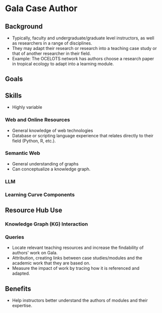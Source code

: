 # Gala Case Author

## Background

- Typically, faculty and undergraduate/graduate level instructors, as well as researchers in a range of disciplines.
- They may adapt their research or research into a teaching case study or that of another researcher in their field.
- Example: The OCELOTS network has authors choose a research paper in tropical ecology to adapt into a learning module.

## Goals

## Skills

- Highly variable

### Web and Online Resources

- General knowledge of web technologies
- Database or scripting language experience that relates directly to their field (Python, R, etc.).

### Semantic Web

- General understanding of graphs
- Can conceptualize a knowledge graph.

### LLM

### Learning Curve Components

## Resource Hub Use

### Knowledge Graph (KG) Interaction



### Queries

- Locate relevant teaching resources and increase the findability of authors' work on Gala.
- Attribution, creating links between case studies/modules and the academic work that they are based on.
- Measure the impact of work by tracing how it is referenced and adapted.

## Benefits

- Help instructors better understand the authors of modules and their expertise.
